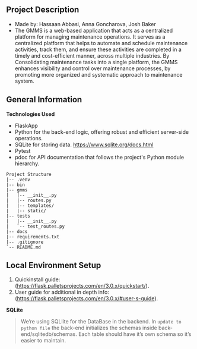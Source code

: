 ## Project Description

- Made by: Hassaan Abbasi, Anna Goncharova, Josh Baker
- The GMMS is a web-based application that acts as a centralized platform for managing
maintenance operations. It serves as a centralized platform that helps to automate and
schedule maintenance activities, track them, and ensure these activities are completed in a
timely and cost-efficient manner, across multiple industries. By Consolidating maintenance tasks
into a single platform, the GMMS enhances visibility and control over maintenance processes,
by promoting more organized and systematic approach to maintenance system.


## General Information

**Technologies Used**
- FlaskApp
- Python for the back-end logic, offering robust and efficient server-side operations. 
- SQLite for storing data. https://www.sqlite.org/docs.html
- Pytest
- pdoc for API documentation that follows the project's Python module hierarchy.

```
Project Structure
|-- .venv
|-- bin
|-- gmms
|   |-- __init__.py
|   |-- routes.py
|   |-- templates/
|   |-- static/
|-- tests
|   |-- __init__.py
|   `-- test_routes.py
|-- docs
|-- requirements.txt
|-- .gitignore
`-- README.md
```
## Local Environment Setup

1. Quickinstall guide: (https://flask.palletsprojects.com/en/3.0.x/quickstart/).
2. User guide for additional in depth info: (https://flask.palletsprojects.com/en/3.0.x/#user-s-guide).

**SQLite**
> We’re using SQLlite for the DataBase in the backend. In `update to python file` the back-end initializes the schemas inside back-end/sqlitedb/schemas. Each table should have it’s own schema so it’s easier to maintain.
